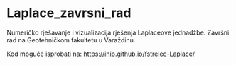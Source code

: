 # Laplace_zavrsni_rad
Numeričko rješavanje i vizualizacija rješenja Laplaceove jednadžbe.
Završni rad na Geotehničkom fakultetu u Varaždinu.

Kod moguće isprobati na: https://ihip.github.io/fstrelec-Laplace/

